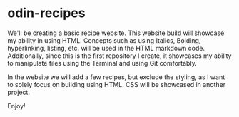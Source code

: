 # odin-recipes
We'll be creating a basic recipe website. This website build will showcase my ability in using HTML. Concepts such as using Italics, Bolding, hyperlinking, listing, etc. will be used in the HTML markdown code. Additionally, since this is the first repository I create, it showcases my ability to manipulate files using the Terminal and using Git comfortably.

In the website we will add a few recipes, but exclude the styling, as I want to solely focus on building using HTML. CSS will be showcased in another project.

Enjoy!
